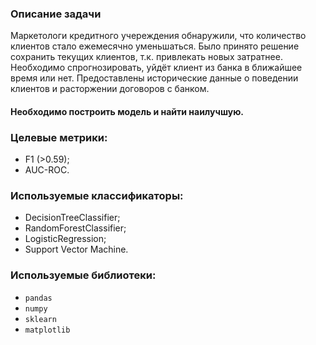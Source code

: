 ### Описание задачи

Маркетологи кредитного учереждения обнаружили, что количество клиентов стало ежемесячно уменьшаться.
Было принято решение сохранить текущих клиентов, т.к. привлекать новых затратнее.
Необходимо спрогнозировать, уйдёт клиент из банка в ближайшее время или нет. Предоставлены исторические данные
о поведении клиентов и расторжении договоров с банком.

#### Необходимо построить модель и найти наилучшую.

### Целевые метрики:
- F1 (>0.59);
- AUC-ROC.  

### Используемые классификаторы:  
- DecisionTreeClassifier;
- RandomForestClassifier;
- LogisticRegression;
- Support Vector Machine.

### Используемые библиотеки:  
- `pandas`
- `numpy`
- `sklearn`  
- `matplotlib`
